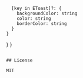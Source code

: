 
      [key in EToast]?: {
        backgroundColor: string
        color: string
        borderColor: string
      }
    }
  }
}
```

## License

MIT
